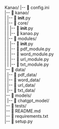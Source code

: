 Kanao/
|-- 📁 config.ini<br/>
|-- 📁 kanao/<br/>
|   |-- 📄 __init__.py<br/>
|   |-- 📁 core/<br/>
|   |   |-- 📄 __init__.py<br/>
|   |   |-- 📄 kanao.py<br/>
|   |-- 📁 modules/<br/>
|   |   |-- 📄 __init__.py<br/>
|   |   |-- 📄 pdf_module.py<br/>
|   |   |-- 📄 word_module.py<br/>
|   |   |-- 📄 url_module.py<br/>
|   |   |-- 📄 txt_module.py<br/>
|-- 📁 data/<br/>
|   |-- 📁 pdf_data/<br/>
|   |-- 📁 word_data/<br/>
|   |-- 📁 url_data/<br/>
|   |-- 📁 txt_data/<br/>
|-- 📁 models/<br/>
|   |-- 📁 chatgpt_model/<br/>
|-- 📁 tests/<br/>
|-- 📄 README.md<br/>
|-- 📄 requirements.txt<br/>
|-- 📄 setup.py<br/>

